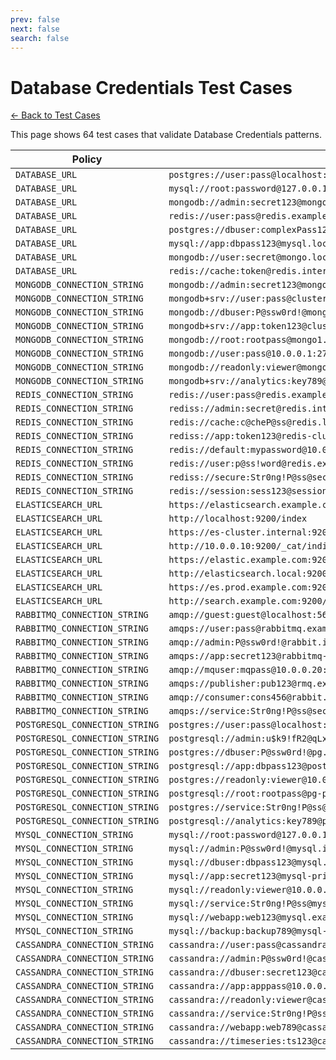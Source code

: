```yaml
---
prev: false
next: false
search: false
---
```


# Database Credentials Test Cases

[← Back to Test Cases](/api/test-cases)

This page shows 64 test cases that validate Database Credentials patterns.

| Policy | Test Case |
|--------|-----------|
| `DATABASE_URL` | `postgres://user:pass@localhost:5432/mydb` |
| `DATABASE_URL` | `mysql://root:password@127.0.0.1:3306/database` |
| `DATABASE_URL` | `mongodb://admin:secret123@mongo.example.com:27017/myapp` |
| `DATABASE_URL` | `redis://user:pass@redis.example.com:6379/0` |
| `DATABASE_URL` | `postgres://dbuser:complexPass123@db.internal:5432/prod` |
| `DATABASE_URL` | `mysql://app:dbpass123@mysql.local:3307/appdb` |
| `DATABASE_URL` | `mongodb://user:secret@mongo.local:27017/data` |
| `DATABASE_URL` | `redis://cache:token@redis.internal:6380/1` |
| `MONGODB_CONNECTION_STRING` | `mongodb://admin:secret123@mongo.example.com:27017/myapp` |
| `MONGODB_CONNECTION_STRING` | `mongodb+srv://user:pass@cluster0.mongodb.net/test` |
| `MONGODB_CONNECTION_STRING` | `mongodb://dbuser:P@ssw0rd!@mongo.internal:27018/production` |
| `MONGODB_CONNECTION_STRING` | `mongodb+srv://app:token123@cluster1.abcde.mongodb.net/mydb` |
| `MONGODB_CONNECTION_STRING` | `mongodb://root:rootpass@mongo1.example.com:27017,mongo2.example.com:27017/admin` |
| `MONGODB_CONNECTION_STRING` | `mongodb://user:pass@10.0.0.1:27017/database` |
| `MONGODB_CONNECTION_STRING` | `mongodb://readonly:viewer@mongo.example.com:27017/reports?authSource=admin` |
| `MONGODB_CONNECTION_STRING` | `mongodb+srv://analytics:key789@analytics-cluster.mongodb.net/metrics` |
| `REDIS_CONNECTION_STRING` | `redis://user:pass@redis.example.com:6379/0` |
| `REDIS_CONNECTION_STRING` | `rediss://admin:secret@redis.internal:6380/1` |
| `REDIS_CONNECTION_STRING` | `redis://cache:c@cheP@ss@redis.local:6379/2` |
| `REDIS_CONNECTION_STRING` | `rediss://app:token123@redis-cluster.example.com:6380/0` |
| `REDIS_CONNECTION_STRING` | `redis://default:mypassword@10.0.0.5:6379/3` |
| `REDIS_CONNECTION_STRING` | `redis://user:p@ss!word@redis.example.com:6379/0` |
| `REDIS_CONNECTION_STRING` | `rediss://secure:Str0ng!P@ss@secure-redis.internal:6380/1` |
| `REDIS_CONNECTION_STRING` | `redis://session:sess123@session-redis.example.com:6379/5` |
| `ELASTICSEARCH_URL` | `https://elasticsearch.example.com:9200` |
| `ELASTICSEARCH_URL` | `http://localhost:9200/index` |
| `ELASTICSEARCH_URL` | `https://es-cluster.internal:9200/_search` |
| `ELASTICSEARCH_URL` | `http://10.0.0.10:9200/_cat/indices` |
| `ELASTICSEARCH_URL` | `https://elastic.example.com:9200/_cluster/health` |
| `ELASTICSEARCH_URL` | `http://elasticsearch.local:9200/myindex/_doc/1` |
| `ELASTICSEARCH_URL` | `https://es.prod.example.com:9200/_bulk` |
| `ELASTICSEARCH_URL` | `http://search.example.com:9200/logs-2024/_search` |
| `RABBITMQ_CONNECTION_STRING` | `amqp://guest:guest@localhost:5672/` |
| `RABBITMQ_CONNECTION_STRING` | `amqps://user:pass@rabbitmq.example.com:5671/vhost` |
| `RABBITMQ_CONNECTION_STRING` | `amqp://admin:P@ssw0rd!@rabbit.internal:5672/production` |
| `RABBITMQ_CONNECTION_STRING` | `amqps://app:secret123@rabbitmq-cluster.example.com:5671/app-vhost` |
| `RABBITMQ_CONNECTION_STRING` | `amqp://mquser:mqpass@10.0.0.20:5672/dev` |
| `RABBITMQ_CONNECTION_STRING` | `amqps://publisher:pub123@rmq.example.com:5671/events` |
| `RABBITMQ_CONNECTION_STRING` | `amqp://consumer:cons456@rabbit.local:5672/tasks` |
| `RABBITMQ_CONNECTION_STRING` | `amqps://service:Str0ng!P@ss@secure-rabbit.internal:5671/services` |
| `POSTGRESQL_CONNECTION_STRING` | `postgres://user:pass@localhost:5432/mydb` |
| `POSTGRESQL_CONNECTION_STRING` | `postgresql://admin:u$k9!fR2@qLx2@db:5432/mydb` |
| `POSTGRESQL_CONNECTION_STRING` | `postgres://dbuser:P@ssw0rd!@pg.internal:5432/production` |
| `POSTGRESQL_CONNECTION_STRING` | `postgresql://app:dbpass123@postgres.example.com:5433/appdb` |
| `POSTGRESQL_CONNECTION_STRING` | `postgres://readonly:viewer@10.0.0.30:5432/analytics` |
| `POSTGRESQL_CONNECTION_STRING` | `postgresql://root:rootpass@pg-primary.local:5432/master` |
| `POSTGRESQL_CONNECTION_STRING` | `postgres://service:Str0ng!P@ss@postgres-cluster.internal:5432/services` |
| `POSTGRESQL_CONNECTION_STRING` | `postgresql://analytics:key789@pg.example.com:5432/metrics` |
| `MYSQL_CONNECTION_STRING` | `mysql://root:password@127.0.0.1:3306/database` |
| `MYSQL_CONNECTION_STRING` | `mysql://admin:P@ssw0rd!@mysql.internal:3306/prod` |
| `MYSQL_CONNECTION_STRING` | `mysql://dbuser:dbpass123@mysql.example.com:3307/appdb` |
| `MYSQL_CONNECTION_STRING` | `mysql://app:secret123@mysql-primary.local:3306/application` |
| `MYSQL_CONNECTION_STRING` | `mysql://readonly:viewer@10.0.0.40:3306/analytics` |
| `MYSQL_CONNECTION_STRING` | `mysql://service:Str0ng!P@ss@mysql-cluster.internal:3306/services` |
| `MYSQL_CONNECTION_STRING` | `mysql://webapp:web123@mysql.example.com:3306/webapp_prod` |
| `MYSQL_CONNECTION_STRING` | `mysql://backup:backup789@mysql-replica.local:3306/backupdb` |
| `CASSANDRA_CONNECTION_STRING` | `cassandra://user:pass@cassandra.example.com:9042/keyspace` |
| `CASSANDRA_CONNECTION_STRING` | `cassandra://admin:P@ssw0rd!@cassandra.internal:9042/prod_keyspace` |
| `CASSANDRA_CONNECTION_STRING` | `cassandra://dbuser:secret123@cassandra-cluster.example.com:9042/analytics` |
| `CASSANDRA_CONNECTION_STRING` | `cassandra://app:apppass@10.0.0.50:9042/app_keyspace` |
| `CASSANDRA_CONNECTION_STRING` | `cassandra://readonly:viewer@cassandra.local:9042/metrics` |
| `CASSANDRA_CONNECTION_STRING` | `cassandra://service:Str0ng!P@ss@cassandra-prod.internal:9042/services` |
| `CASSANDRA_CONNECTION_STRING` | `cassandra://webapp:web789@cassandra.example.com:9042/session_store` |
| `CASSANDRA_CONNECTION_STRING` | `cassandra://timeseries:ts123@cassandra-ts.local:9042/timeseries_data` |
